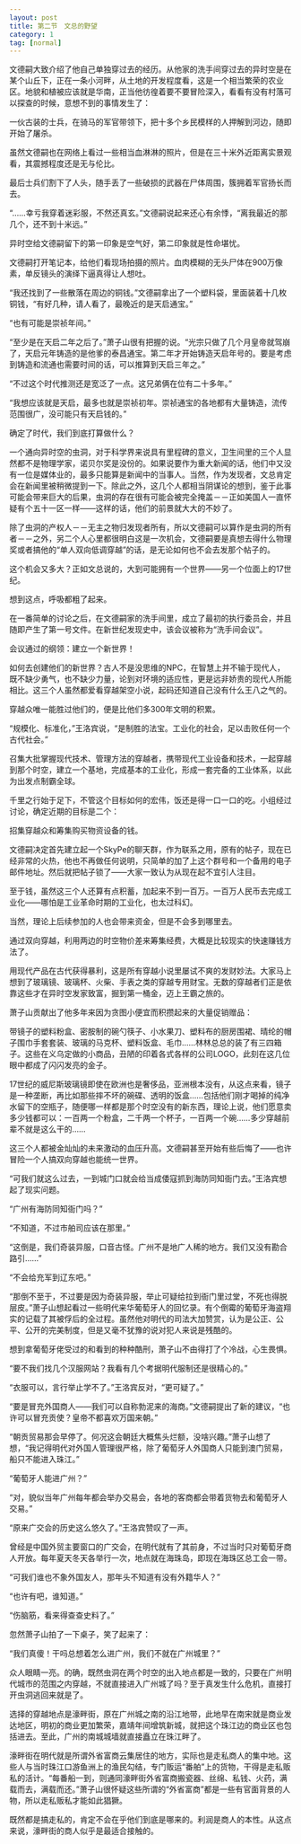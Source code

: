 ```yaml
---
layout: post
title: 第二节　文总的野望
category: 1
tag: [normal]
---
```


文德嗣大致介绍了他自己单独穿过去的经历。从他家的洗手间穿过去的异时空是在某个山丘下，正在一条小河畔，从土地的开发程度看，这是一个相当繁荣的农业区。地貌和植被应该就是华南，正当他彷徨着要不要冒险深入，看看有没有村落可以探查的时候，意想不到的事情发生了：

一伙古装的士兵，在骑马的军官带领下，把十多个乡民模样的人押解到河边，随即开始了屠杀。

虽然文德嗣也在网络上看过一些相当血淋淋的照片，但是在三十米外近距离实景观看，其震撼程度还是无与伦比。

最后士兵们割下了人头，随手丢了一些破损的武器在尸体周围，簇拥着军官扬长而去。

“……幸亏我穿着迷彩服，不然还真玄。”文德嗣说起来还心有余悸，“离我最近的那几个，还不到十米远。”

异时空给文德嗣留下的第一印象是空气好，第二印象就是性命堪忧。

文德嗣打开笔记本，给他们看现场拍摄的照片。血肉模糊的无头尸体在900万像素，单反镜头的演绎下逼真得让人想吐。

“我还找到了一些散落在周边的铜钱。”文德嗣拿出了一个塑料袋，里面装着十几枚铜钱，“有好几种，请人看了，最晚近的是天启通宝。”

“也有可能是崇祯年间。”

“至少是在天启二年之后了。”萧子山很有把握的说。“光宗只做了几个月皇帝就驾崩了，天启元年铸造的是他爹的泰昌通宝。第二年才开始铸造天启年号的。要是考虑到铸造和流通也需要时间的话，可以推算到天启三年之。”

“不过这个时代推测还是宽泛了一点。这兄弟俩在位有二十多年。”

“我想应该就是天启，最多也就是崇祯初年。崇祯通宝的各地都有大量铸造，流传范围很广，没可能只有天启钱的。”

确定了时代，我们到底打算做什么？

一个通向异时空的虫洞，对于科学界来说具有里程碑的意义，卫生间里的三个人显然都不是物理学家，诺贝尔奖是没份的。如果说要作为重大新闻的话，他们中又没有一位是媒体业的，最多只能算是新闻中的当事人。当然，作为发现者，文总肯定会在新闻里被稍微提到一下。除此之外，这几个人都相当阴谋论的想到，鉴于此事可能会带来巨大的后果，虫洞的存在很有可能会被完全掩盖－－正如美国人一直怀疑有个五十一区一样――这样的话，他们的前景就大大的不妙了。

除了虫洞的产权人－－无主之物归发现者所有，所以文德嗣可以算作是虫洞的所有者－－之外，另二个人心里都很明白这是一次机会，文德嗣要是真想去得什么物理奖或者搞他的“单人双向低调穿越”的话，是无论如何也不会去发那个帖子的。

这个机会又多大？正如文总说的，大到可能拥有一个世界――另一个位面上的17世纪。

想到这点，呼吸都粗了起来。

在一番简单的讨论之后，在文德嗣家的洗手间里，成立了最初的执行委员会，并且随即产生了第一号文件。在新世纪发现史中，该会议被称为“洗手间会议”。

会议通过的纲领：建立一个新世界！

如何去创建他们的新世界？古人不是没思维的NPC，在智慧上并不输于现代人，既不缺少勇气，也不缺少力量，论到对环境的适应性，更是远非娇贵的现代人所能相比。这三个人虽然都爱看穿越架空小说，起码还知道自己没有什么王八之气的。

穿越众唯一能胜过他们的，便是比他们多300年文明的积累。

“规模化、标准化，”王洛宾说，“是制胜的法宝。工业化的社会，足以击败任何一个古代社会。”

召集大批掌握现代技术、管理方法的穿越者，携带现代工业设备和技术，一起穿越到那个时空，建立一个基地，完成基本的工业化，形成一套完备的工业体系，以此为出发点制霸全球。

千里之行始于足下，不管这个目标如何的宏伟，饭还是得一口一口的吃。小组经过讨论，确定近期的目标是二个：

招集穿越众和筹集购买物资设备的钱。

文德嗣决定首先建立起一个SkyPe的聊天群，作为联系之用，原有的帖子，现在已经非常的火热，他也不再做任何说明，只简单的加了上这个群号和一个备用的电子邮件地址。然后就把帖子锁了――大家一致认为从现在起不宜引人注目。

至于钱，虽然这三个人还算有点积蓄，加起来不到一百万。一百万人民币去完成工业化――哪怕是工业革命时期的工业化，也太过科幻。

当然，理论上后续参加的人也会带来资金，但是不会多到哪里去。

通过双向穿越，利用两边的时空物价差来筹集经费，大概是比较现实的快速赚钱方法了。

用现代产品在古代获得暴利，这是所有穿越小说里屡试不爽的发财妙法。大家马上想到了玻璃镜、玻璃杯、火柴、手表之类的穿越专用财宝。无数的穿越者们正是依靠这些才在异时空发家致富，掘到第一桶金，迈上王霸之旅的。

萧子山贡献出了他多年来因为贪图小便宜而积攒起来的大量促销赠品：

带镜子的塑料粉盒、密胺制的碗勺筷子、小水果刀、塑料布的厨房围裙、晴纶的帽子围巾手套套装、玻璃的马克杯、塑料饭盒、毛巾……林林总总的装了有三四箱子。这些在义乌定做的小商品，丑陋的印着各式各样的公司LOGO，此刻在这几位眼中都成了闪闪发亮的金子。

17世纪的威尼斯玻璃镜即使在欧洲也是奢侈品，亚洲根本没有，从这点来看，镜子是一种垄断，再比如那些摔不坏的碗碟、透明的饭盒……包括他们刚才喝掉的纯净水留下的空瓶子，随便哪一样都是那个时空没有的新东西，理论上说，他们愿意卖多少钱都可以：一百两一个粉盒，二千两一个杯子，一百两一个碗……多少穿越前辈不就是这么干的……

这三个人都被金灿灿的未来激动的血压升高。文德嗣甚至开始有些后悔了――也许冒险一个人搞双向穿越也能统一世界。

“可我们就这么过去，一到城门口就会给当成倭寇抓到海防同知衙门去。”王洛宾想起了现实问题。

“广州有海防同知衙门吗？”

“不知道，不过市舶司应该在那里。”

“这倒是，我们奇装异服，口音古怪。广州不是地广人稀的地方。我们又没有勘合路引……”

“不会给充军到辽东吧。”

“那倒不至于，不过要是因为奇装异服，举止可疑给拉到衙门里过堂，不死也得脱层皮。”萧子山想起看过一些明代来华葡萄牙人的回忆录。有个倒霉的葡萄牙海盗翔实的记载了其被俘后的全过程。虽然他对明代的司法大加赞赏，认为是公正、公平、公开的完美制度，但是又毫不犹豫的说对犯人来说是残酷的。

想到拿葡萄牙佬受过的和看到的种种酷刑，萧子山不由得打了个冷战，心生畏惧。

“要不我们找几个汉服网站？我看有几个考据明代服制还是很精心的。”

“衣服可以，言行举止学不了。”王洛宾反对，“更可疑了。”

“要是冒充外国商人――我们可以自称勃泥来的海商。”文德嗣提出了新的建议，“也许可以冒充贡使？皇帝不都喜欢万国来朝。”

“朝贡贸易那会早停了。何况这会朝廷大概焦头烂额，没啥兴趣。”萧子山想了想，“我记得明代对外国人管理很严格，除了葡萄牙人外国商人只能到澳门贸易，船只不能进入珠江。”

“葡萄牙人能进广州？”

“对，貌似当年广州每年都会举办交易会，各地的客商都会带着货物去和葡萄牙人交易。”

“原来广交会的历史这么悠久了。”王洛宾赞叹了一声。

曾经是中国外贸主要窗口的广交会，在明代就有了其前身，不过当时只对葡萄牙商人开放。每年夏天冬天各举行一次，地点就在海珠岛，即现在海珠区总工会一带。

“可我们谁也不象外国友人，那年头不知道有没有外籍华人？”

“也许有吧，谁知道。”

“伤脑筋，看来得查查史料了。”

忽然萧子山拍了一下桌子，笑了起来了：

“我们真傻！干吗总想着怎么进广州，我们不就在广州城里？”

众人眼睛一亮。的确，既然虫洞在两个时空的出入地点都是一致的，只要在广州明代城市的范围之内穿越，不就直接进入广州城了吗？至于真发生什么危机，直接打开虫洞逃回来就是了。

选择的穿越地点是濠畔街，原在广州城之南的沿江地带，此地早在南宋就是商业发达地区，明初的商业更加繁荣，嘉靖年间增筑新城，就把这个珠江边的商业区也包括进去。至此，广州的南城城墙就直接矗立在珠江畔了。

濠畔街在明代就是所谓外省富商云集居住的地方，实际也是走私商人的集中地。这些人与当时珠江口游鱼洲上的渔民勾结，专门贩运“番舶”上的货物，干得是走私贩私的活计。“每番船一到，则通同濠畔街外省富商搬瓷器、丝绵、私钱、火药，满载而去，满载而还。”萧子山很怀疑这些所谓的“外省富商”都是一些有官面背景的人物，所以走私贩私才能如此猖獗。

既然都是搞走私的，肯定不会在乎他们到底是哪来的。利润是商人的本性。从这点来说，濠畔街的商人似乎是最适合接触的。
